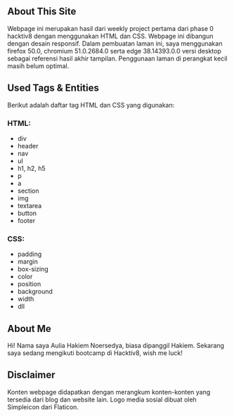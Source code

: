 ## About This Site
Webpage ini merupakan hasil dari weekly project pertama dari phase 0 hacktiv8 dengan menggunakan HTML dan CSS. Webpage ini dibangun dengan desain responsif. Dalam pembuatan laman ini, saya menggunakan firefox 50.0, chromium 51.0.2684.0 serta edge 38.14393.0.0 versi desktop sebagai referensi hasil akhir tampilan. Penggunaan laman di perangkat kecil masih belum optimal.

## Used Tags &amp; Entities
Berikut adalah daftar tag HTML dan CSS yang digunakan:
### HTML:
 - div
 - header
 - nav
 - ul
 - h1, h2, h5
 - p
 - a
 - section
 - img
 - textarea
 - button
 - footer

### CSS:
 - padding
 - margin
 - box-sizing
 - color
 - position
 - background
 - width
 - dll

## About Me
Hi! Nama saya Aulia Hakiem Noersedya, biasa dipanggil Hakiem. Sekarang saya sedang mengikuti bootcamp di Hacktiv8, wish me luck!

## Disclaimer
Konten webpage didapatkan dengan merangkum konten-konten yang tersedia dari blog dan website lain. Logo media sosial dibuat oleh Simpleicon dari Flaticon.
